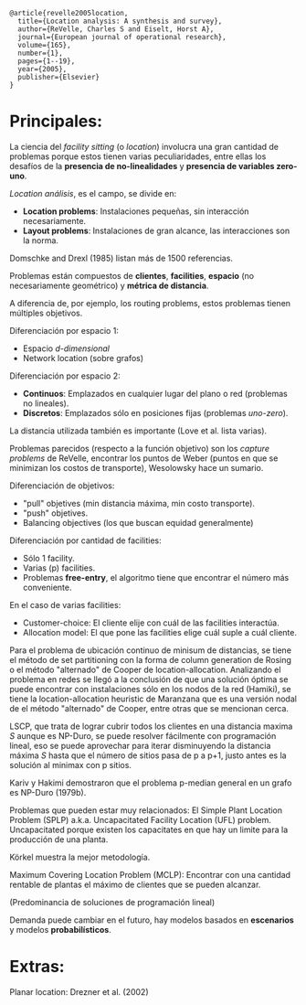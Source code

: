 ```
@article{revelle2005location,
  title={Location analysis: A synthesis and survey},
  author={ReVelle, Charles S and Eiselt, Horst A},
  journal={European journal of operational research},
  volume={165},
  number={1},
  pages={1--19},
  year={2005},
  publisher={Elsevier}
}
```

# Principales:

La ciencia del *facility sitting* (o *location*) involucra una gran cantidad de problemas porque estos tienen varias peculiaridades, entre ellas los desafíos de la **presencia de no-linealidades** y **presencia de variables zero-uno**.
<!-- ^ La última vuelve a algunos NP-Completos -->

*Location análisis*, es el campo, se divide en:
- **Location problems**: Instalaciones pequeñas, sin interacción necesariamente.
- **Layout problems**: Instalaciones de gran alcance, las interacciones son la norma.

Domschke and Drexl (1985) listan más de 1500 referencias.

Problemas están compuestos de **clientes**, **facilities**, **espacio** (no necesariamente geométrico) y **métrica de distancia**.
<!-- ^ Feature space es un ejemplo de espacio no necesariamente relacionado con la geometría -->

A diferencia de, por ejemplo, los routing problems, estos problemas tienen múltiples objetivos.

Diferenciación por espacio 1:
- Espacio *d-dimensional*
- Network location (sobre grafos)

Diferenciación por espacio 2:
- **Continuos**: Emplazados en cualquier lugar del plano o red (problemas no lineales).
- **Discretos**: Emplazados sólo en posiciones fijas (problemas *uno-zero*).

La distancia utilizada también es importante (Love et al. lista varias).

Problemas parecidos (respecto a la función objetivo) son los *capture problems* de ReVelle, encontrar los puntos de Weber (puntos en que se minimizan los costos de transporte), Wesolowsky hace un sumario.

Diferenciación de objetivos:
- "pull" objetives (min distancia máxima, min costo transporte).
- "push" objetives.
- Balancing objectives (los que buscan equidad generalmente)

Diferenciación por cantidad de facilities:
- Sólo 1 facility.
- Varias (p) facilities.
- Problemas **free-entry**, el algoritmo tiene que encontrar el número más conveniente.
<!-- Cuidado que free-entry podría ser el competitivo en que llegan nuevas plantas en orden (greedy) -->

En el caso de varias facilities:
- Customer-choice: El cliente elije con cuál de las facilities interactúa.
- Allocation model: El que pone las facilities elige cuál suple a cuál cliente.

Para el problema de ubicación continuo de minisum de distancias, se tiene el método de set partitioning con la forma de column generation de Rosing o el método "alternado" de Cooper de location-allocation. Analizando el problema en redes se llegó a la conclusión de que una solución óptima se puede encontrar con instalaciones sólo en los nodos de la red (Hamiki), se tiene la location-allocation heuristic de Maranzana que es una versión nodal de el método "alternado" de Cooper, entre otras que se mencionan cerca.
<!-- ^ TODO: Se puede señalar que el algoritmo se puede usar para intial guesses de problemas continuos usando mallas cuyas soluciones luego se pueden mejorar con estos métodos. -->

<!-- TODO: Investigar sobre el maximum return on investmen problem. Me tinca que va por aquí. -->

LSCP, que trata de lograr cubrir todos los clientes en una distancia maxima $S$ aunque es NP-Duro, se puede resolver fácilmente con programación lineal, eso se puede aprovechar para iterar disminuyendo la distancia máxima $S$ hasta que el número de sitios pasa de p a p+1, justo antes es la solución al minimax con p sitios.

Kariv y Hakimi demostraron que el problema p-median general en un grafo es NP-Duro (1979b).
<!-- Más adelante hay una formulación matemática de este problema. -->

Problemas que pueden estar muy relacionados:
El Simple Plant Location Problem (SPLP) a.k.a. Uncapacitated Facility Location (UFL) problem.
Uncapacitated porque existen los capacitates en que hay un limite para la producción de una planta.

Körkel muestra la mejor metodología.

Maximum Covering Location Problem (MCLP): Encontrar con una cantidad rentable de plantas el máximo de clientes que se pueden alcanzar.
<!-- Es interesante que en las características del problema que yo trato, el "tamaño" (costo) de las plantas crece con la cantidad de clientes que deben atender. Ergo, aquí no sirve la estrategia de probar con varios p hasta encontrar el máx óptimo. -->

(Predominancia de soluciones de programación lineal)

Demanda puede cambiar en el futuro, hay modelos basados en **escenarios** y modelos **probabilísticos**.
<!-- Señalar que el modelo no considera la variación de la demanda en el tiempo -->

# Extras:

Planar location: Drezner et al. (2002)
<!-- Entender Elzinga-Hearn -->
